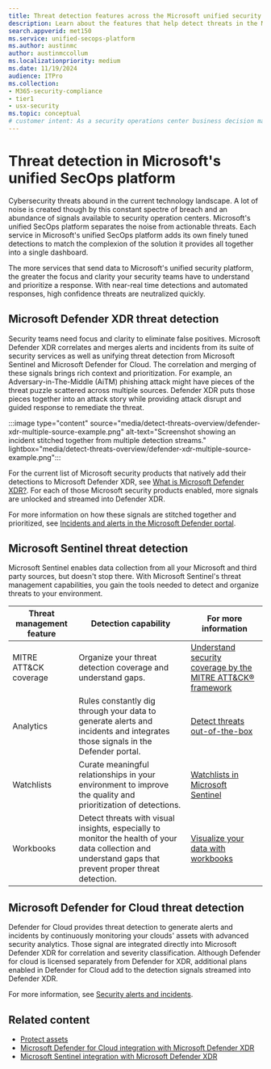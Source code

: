 ```yaml
---
title: Threat detection features across the Microsoft unified security platform
description: Learn about the features that help detect threats in the Microsoft unified security platform
search.appverid: met150
ms.service: unified-secops-platform
ms.author: austinmc
author: austinmccollum
ms.localizationpriority: medium
ms.date: 11/19/2024
audience: ITPro
ms.collection:
- M365-security-compliance
- tier1
- usx-security
ms.topic: conceptual
# customer intent: As a security operations center business decision maker, I want to learn about the tools available to detect threats in Microsoft's unified security platform to help me determine whether it meets my organization's requirements.
---
```


# Threat detection in Microsoft's unified SecOps platform

Cybersecurity threats abound in the current technology landscape. A lot of noise is created though by this constant spectre of breach and an abundance of signals available to security operation centers. Microsoft's unified SecOps platform separates the noise from actionable threats. Each service in Microsoft's unified SecOps platform adds its own finely tuned detections to match the complexion of the solution it provides all together into a single dashboard.

The more services that send data to Microsoft's unified security platform, the greater the focus and clarity your security teams have to understand and prioritize a response. With near-real time detections and automated responses, high confidence threats are neutralized quickly.

## Microsoft Defender XDR threat detection

Security teams need focus and clarity to eliminate false positives. Microsoft Defender XDR correlates and merges alerts and incidents from its suite of security services as well as unifying threat detection from Microsoft Sentinel and Microsoft Defender for Cloud. The correlation and merging of these signals brings rich context and prioritization. For example, an Adversary-in-The-Middle (AiTM) phishing attack might have pieces of the threat puzzle scattered across multiple sources. Defender XDR puts those pieces together into an attack story while providing attack disrupt and guided response to remediate the threat.

:::image type="content" source="media/detect-threats-overview/defender-xdr-multiple-source-example.png" alt-text="Screenshot showing an incident stitched together from multiple detection streams." lightbox="media/detect-threats-overview/defender-xdr-multiple-source-example.png":::

For the current list of Microsoft security products that natively add their detections to Microsoft Defender XDR, see [What is Microsoft Defender XDR?](/defender-xdr/microsoft-365-defender). For each of those Microsoft security products enabled, more signals are unlocked and streamed into Defender XDR.

For more information on how these signals are stitched together and prioritized, see [Incidents and alerts in the Microsoft Defender portal](/defender-xdr/incidents-overview).

## Microsoft Sentinel threat detection

Microsoft Sentinel enables data collection from all your Microsoft and third party sources, but doesn't stop there. With Microsoft Sentinel's threat management capabilities, you gain the tools needed to detect and organize threats to your environment.

| Threat management feature | Detection capability | For more information |
|---|---|---|
| MITRE ATT&CK coverage | Organize your threat detection coverage and understand gaps. | [Understand security coverage by the MITRE ATT&CK® framework](/azure/sentinel/mitre-coverage) |
| Analytics | Rules constantly dig through your data to generate alerts and incidents and integrates those signals in the Defender portal. | [Detect threats out-of-the-box](/azure/sentinel/threat-detection) |
| Watchlists | Curate meaningful relationships in your environment to improve the quality and prioritization of detections. | [Watchlists in Microsoft Sentinel](/azure/sentinel/watchlists) |
| Workbooks | Detect threats with visual insights, especially to monitor the health of your data collection and understand gaps that prevent proper threat detection. | [Visualize your data with workbooks](/azure/sentinel/monitor-your-data?tabs=defender-portal) |



## Microsoft Defender for Cloud threat detection

Defender for Cloud provides threat detection to generate alerts and incidents by continuously monitoring your clouds' assets with advanced security analytics. Those signal are integrated directly into Microsoft Defender XDR for correlation and severity classification. Although Defender for cloud is licensed separately from Defender for XDR, additional plans enabled in Defender for Cloud add to the detection signals streamed into Defender XDR.

For more information, see [Security alerts and incidents](/azure/defender-for-cloud/alerts-overview).

## Related content

- [Protect assets](overview-unified-security.md#protect-assets)
- [Microsoft Defender for Cloud integration with Microsoft Defender XDR](/azure/defender-for-cloud/concept-integration-365)
- [Microsoft Sentinel integration with Microsoft Defender XDR](/azure/sentinel/microsoft-365-defender-sentinel-integration)
